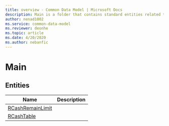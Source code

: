 ```yaml
---
title: overview - Common Data Model | Microsoft Docs
description: Main is a folder that contains standard entities related to the Common Data Model.
author: nenad1002
ms.service: common-data-model
ms.reviewer: deonhe
ms.topic: article
ms.date: 4/20/2020
ms.author: nebanfic
---
```


# Main


## Entities

|Name|Description|
|---|---|
|[RCashRemainLimit](RCashRemainLimit.md)||
|[RCashTable](RCashTable.md)||
